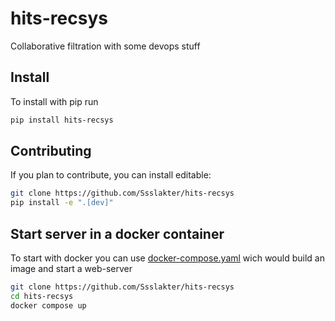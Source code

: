 # hits-recsys


<!-- WARNING: THIS FILE WAS AUTOGENERATED! DO NOT EDIT! -->

Collaborative filtration with some devops stuff

## Install

To install with pip run

``` sh
pip install hits-recsys
```

## Contributing

If you plan to contribute, you can install editable:

``` sh
git clone https://github.com/Ssslakter/hits-recsys
pip install -e ".[dev]"
```

## Start server in a docker container

To start with docker you can use
[docker-compose.yaml](../docker-compose.yaml) wich would build an image
and start a web-server

``` sh
git clone https://github.com/Ssslakter/hits-recsys
cd hits-recsys
docker compose up
```
